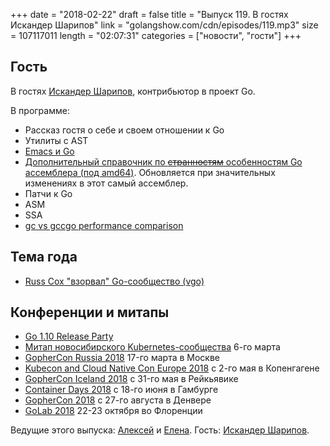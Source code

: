 +++
date = "2018-02-22"
draft = false
title = "Выпуск 119. В гостях Искандер Шарипов"
link = "golangshow.com/cdn/episodes/119.mp3"
size = 107117011
length = "02:07:31"
categories = ["новости", "гости"]
+++

## Гость

В гостях [Искандер Шарипов](https://github.com/Quasilyte), контрибьютор в проект Go.

В программе:

- Рассказ гостя о себе и своем отношении к Go
- Утилиты с AST
- [Emacs и Go](https://habrahabr.ru/post/331134/)
- [Дополнительный справочник по ~~странностям~~ особенностям Go ассемблера (под amd64)](https://quasilyte.github.io/blog/post/go-asm-complementary-reference/). Обновляется при значительных изменениях в этот самый ассемблер.
- Патчи к Go
- ASM
- SSA
- [gc vs gccgo performance comparison](https://habrahabr.ru/company/intel/blog/348230/)

## Тема года

- [Russ Cox "взорвал" Go-сообщество (vgo)](https://research.swtch.com/vgo)

## Конференции и митапы

- [Go 1.10 Release Party](https://github.com/golang/go/wiki/Go-1.10-Release-Party)
- [Митап новосибирского Kubernetes-сообщества](https://www.meetup.com/Kubernetes-Novosibirsk/events/248011940/) 6-го марта
- [GopherCon Russia 2018](https://www.gophercon-russia.ru) 17-го марта в Москве
- [Kubecon and Cloud Native Con Europe 2018](https://events.linuxfoundation.org/events/kubecon-cloudnativecon-europe-2018/) с 2-го мая в Копенгагене
- [GopherCon Iceland 2018](https://gophercon.is/) c 31-го мая в Рейкьявике
- [Container Days 2018](https://containerdays.io) с 18-го июня в Гамбурге
- [GopherCon 2018](https://www.gophercon.com) с 27-го августа в Денвере
- [GoLab 2018](https://www.golab.io) 22-23 октября во Флоренции

Ведущие этого выпуска:
[Алексей](https://twitter.com/paaleksey) и [Елена](https://twitter.com/webdeva).
Гость: [Искандер Шарипов](https://github.com/Quasilyte).
